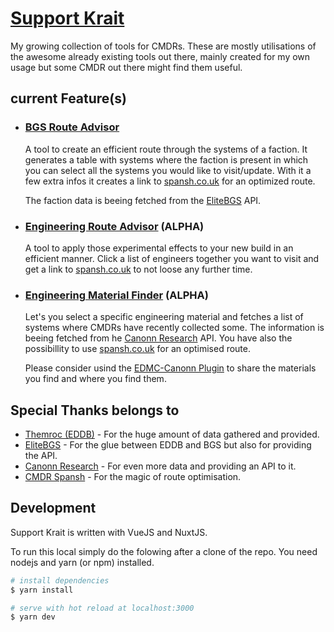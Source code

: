 # [Support Krait](https://zengineerio.github.io/support-krait/)

My growing collection of tools for CMDRs. These are mostly utilisations of the
awesome already existing tools out there, mainly created for my own usage
but some CMDR out there might find them useful.

## current Feature(s)

- ### [BGS Route Advisor](https://zengineerio.github.io/support-krait/bgs/route-advisor/)

  A tool to create an efficient route through the systems of a faction.
  It generates a table with systems where the faction is present in which you can select
  all the systems you would like to visit/update. With it a few extra infos it creates
  a link to [spansh.co.uk](https://spansh.co.uk/tourist) for an optimized route.

  The faction data is beeing fetched from the [EliteBGS](https://elitebgs.app/) API.

- ### [Engineering Route Advisor](https://zengineerio.github.io/support-krait/engineering/route-advisor/) (ALPHA)

  A tool to apply those experimental effects to your new build in an efficient manner.
  Click a list of engineers together you want to visit and get a link to [spansh.co.uk](https://spansh.co.uk/tourist)
  to not loose any further time.

- ### [Engineering Material Finder](https://zengineerio.github.io/support-krait/engineering/material-finder/) (ALPHA)

  Let's you select a specific engineering material and fetches a list of
  systems where CMDRs have recently collected some. The information is
  beeing fetched from he [Canonn Research](https://canonn.tech/) API.
  You have also the possibillity to use [spansh.co.uk](https://spansh.co.uk/tourist)
  for an optimised route.

  Please consider usind the [EDMC-Canonn Plugin](https://github.com/canonn-science/EDMC-Canonn)
  to share the materials you find and where you find them.

## Special Thanks belongs to

- [Themroc (EDDB)](https://eddb.io/) - For the huge amount of data gathered and provided.
- [EliteBGS](https://elitebgs.app/) - For the glue between EDDB and BGS but also for providing the API.
- [Canonn Research](https://canonn.science/) - For even more data and providing an API to it.
- [CMDR Spansh](https://spansh.co.uk/) - For the magic of route optimisation.

## Development

Support Krait is written with VueJS and NuxtJS.

To run this local simply do the folowing after a clone of the repo.
You need nodejs and yarn (or npm) installed.

```bash
# install dependencies
$ yarn install

# serve with hot reload at localhost:3000
$ yarn dev
```
